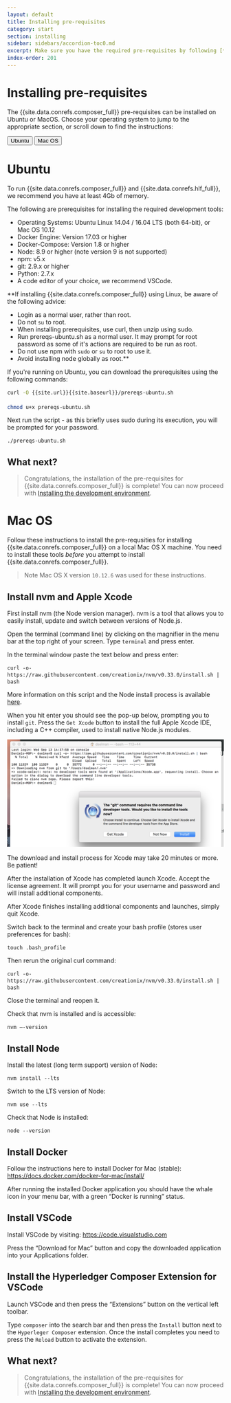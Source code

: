 ```yaml
---
layout: default
title: Installing pre-requisites
category: start
section: installing
sidebar: sidebars/accordion-toc0.md
excerpt: Make sure you have the required pre-requisites by following [**Installing pre-requisites**](../installing/installing-prereqs.html).
index-order: 201
---
```


# Installing pre-requisites

The {{site.data.conrefs.composer_full}} pre-requisites can be installed on Ubuntu or MacOS.  Choose your operating system to jump to the appropriate section, or scroll down to find the instructions:

<a href=#ubuntu><button class="secondary">Ubuntu</button></a> <a href=#macos><button class="secondary">Mac OS</button></a>

<a name="ubuntu"></a>
# Ubuntu

To run {{site.data.conrefs.composer_full}} and {{site.data.conrefs.hlf_full}}, we recommend you have at least 4Gb of memory.

The following are prerequisites for installing the required development tools:

- Operating Systems: Ubuntu Linux 14.04 / 16.04 LTS (both 64-bit), or Mac OS 10.12
- Docker Engine: Version 17.03 or higher
- Docker-Compose: Version 1.8 or higher
- Node: 8.9 or higher (note version 9 is not supported)
- npm: v5.x
- git: 2.9.x or higher
- Python: 2.7.x
- A code editor of your choice, we recommend VSCode.

**If installing {{site.data.conrefs.composer_full}} using Linux, be aware of the following advice:

- Login as a normal user, rather than root.
- Do not `su` to root.
- When installing prerequisites, use curl, then unzip using sudo.
- Run prereqs-ubuntu.sh as a normal user. It may prompt for root password as some of it's actions are required to be run as root.
- Do not use npm with `sudo` or `su` to root to use it.
- Avoid installing node globally as root.**

If you're running on Ubuntu, you can download the prerequisites using the following commands:

```bash
curl -O {{site.url}}{{site.baseurl}}/prereqs-ubuntu.sh

chmod u+x prereqs-ubuntu.sh
```

Next run the script - as this briefly uses sudo during its execution, you will be prompted for your password.

```
./prereqs-ubuntu.sh
```

## What next?

> Congratulations, the installation of the pre-requisites for {{site.data.conrefs.composer_full}} is complete! You can now proceed with [Installing the development environment](../installing/development-tools.html).

<a name="macos"></a>
# Mac OS

Follow these instructions to install the pre-requsities for installing {{site.data.conrefs.composer_full}} on a local Mac OS X machine. You need to install these tools *before* you attempt to install {{site.data.conrefs.composer_full}}.

> Note Mac OS X version `10.12.6` was used for these instructions.

## Install nvm and Apple Xcode

First install nvm (the Node version manager). nvm is a tool that allows you to easily install, update and switch between versions of Node.js.

Open the terminal (command line) by clicking on the magnifier in the menu bar at the top right of your screen. Type `terminal` and press enter.

In the terminal window paste the text below and press enter:

```
curl -o- https://raw.githubusercontent.com/creationix/nvm/v0.33.0/install.sh | bash
```

More information on this script and the Node install process is available [here](https://nodesource.com/blog/installing-node-js-tutorial-using-nvm-on-mac-os-x-and-ubuntu/).

When you hit enter you should see the pop-up below, prompting you to install `git`. Press the `Get Xcode` button to install the full Apple Xcode IDE, including a C++ compiler, used to install native Node.js modules.

![Image of prompt to install xCode](../installing/install_xcode.png)

The download and install process for Xcode may take 20 minutes or more. Be patient!

After the installation of Xcode has completed launch Xcode. Accept the license agreement. It will prompt you for your username and password and will install additional components.

After Xcode finishes installing additional components and launches, simply quit Xcode.

Switch back to the terminal and create your bash profile (stores user preferences for bash):

```
touch .bash_profile
```

Then rerun the original curl command:

```
curl -o- https://raw.githubusercontent.com/creationix/nvm/v0.33.0/install.sh | bash
```

Close the terminal and reopen it.

Check that nvm is installed and is accessible:

```
nvm —-version
```

## Install Node

Install the latest (long term support) version of Node:

```
nvm install --lts
```

Switch to the LTS version of Node:

```
nvm use --lts
```

Check that Node is installed:

```
node --version
```

## Install Docker

Follow the instructions here to install Docker for Mac (stable):
https://docs.docker.com/docker-for-mac/install/

After running the installed Docker application you should have the whale icon in your menu bar, with a green “Docker is running” status.

## Install VSCode

Install VSCode by visiting:
https://code.visualstudio.com

Press the “Download for Mac” button and copy the downloaded application into your Applications folder.

## Install the Hyperledger Composer Extension for VSCode

Launch VSCode and then press the “Extensions” button on the vertical left toolbar.

Type `composer` into the search bar and then press the `Install` button next to the `Hyperleger Composer` extension. Once the install completes you need to press the `Reload` button to activate the extension.

## What next?

> Congratulations, the installation of the pre-requisites for {{site.data.conrefs.composer_full}} is complete! You can now proceed with [Installing the development environment](../installing/development-tools.html).
